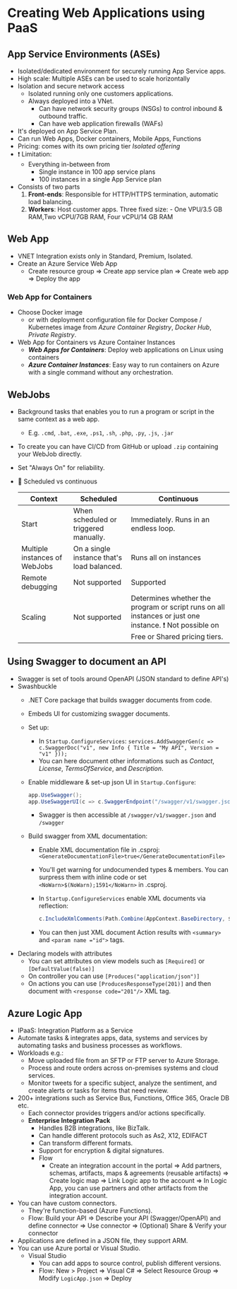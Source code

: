 # Creating Web Applications using PaaS

## App Service Environments (ASEs)

- Isolated/dedicated environment for securely running App Service apps.
- High scale: Multiple ASEs can be used to scale horizontally
- Isolation and secure network access
  - Isolated running only one customers applications.
  - Always deployed into a VNet.
    - Can have network security groups (NSGs) to control inbound & outbound traffic.
    - Can have web application firewalls (WAFs)
- It's deployed on App Service Plan.
- Can run Web Apps, Docker containers, Mobile Apps, Functions
- Pricing: comes with its own pricing tier _Isolated offering_
- ❗ Limitation:
  - Everything in-between from
    - Single instance in 100 app service plans
    - 100 instances in a single App Service plan
- Consists of two parts
    1. **Front-ends**: Responsible for HTTP/HTTPS termination, automatic load balancing.
    2. **Workers**: Host customer apps. Three fixed size:
      - One VPU/3.5 GB RAM,Two vCPU/7GB RAM, Four vCPU/14 GB RAM

## Web App

- VNET Integration exists only in Standard, Premium, Isolated.
- Create an Azure Service Web App
  - Create resource group => Create app service plan => Create web app => Deploy the app

### Web App for Containers

- Choose Docker image
  - or with deployment configuration file for Docker Compose / Kubernetes image from *Azure Container Registry*, *Docker Hub*, *Private Registry*.
- Web App for Containers vs Azure Container Instances
  - ***Web Apps for Containers***: Deploy web applications on Linux using containers
  - ***Azure Container Instances***: Easy way to run containers on Azure with a single command without any orchestration.

## WebJobs

- Background tasks that enables you to run a program or script in the same context as a web app.
  - E.g. `.cmd`, `.bat`, `.exe`, `.ps1`, `.sh`, `.php`, `.py`, `.js`, `.jar`
- To create you can have CI/CD from GitHub or upload `.zip` containing your WebJob directly.
- Set "Always On" for reliability.
- 📝 Scheduled vs continuous

  | Context | Scheduled | Continuous |
  | ------- | --------- | ---------- |
  | Start | When scheduled or triggered manually. | Immediately. Runs in an endless loop. |
  | Multiple instances of WebJobs | On a single instance that's load balanced. | Runs all on instances |
  | Remote debugging | Not supported | Supported |
  | Scaling | Not supported | Determines whether the program or script runs on all instances or just one instance. ❗ Not possible on Free or Shared pricing tiers. |

## Using Swagger to document an API

- Swagger is set of tools around OpenAPI (JSON standard to define API's)
- Swashbuckle
  - .NET Core package that builds swagger documents from code.
  - Embeds UI for customizing swagger documents.
  - Set up:
    - In `Startup.ConfigureServices`: `services.AddSwaggerGen(c => c.SwaggerDoc("v1", new Info { Title = "My API", Version = "v1" }));`
    - You can here document other informations such as *Contact*, *License*, *TermsOfService*, and *Description*.
  - Enable middleware & set-up json UI in `Startup.Configure`:

    ```c#
    app.UseSwagger();
    app.UseSwaggerUI(c => c.SwaggerEndpoint("/swagger/v1/swagger.json", "My API V1");
    ```

    - Swagger is then accessible at `/swagger/v1/swagger.json` and `/swagger`
  - Build swagger from XML documentation:
    - Enable XML documentation file in .csproj: `<GenerateDocumentationFile>true</GenerateDocumentationFile>`
    - You'll get warning for undocumended types & members. You can surpress them with inline code or set `<NoWarn>$(NoWarn);1591</NoWarn>` in .csproj.
    - In `Startup.ConfigureServices` enable XML documents via reflection:

      ```c#
      c.IncludeXmlComments(Path.Combine(AppContext.BaseDirectory, $"{Assembly.GetExecutingAssembly().GetName().Name}.xml"));
      ```

    - You can then just XML document Action results with `<summary>` and `<param name ="id">` tags.
- Declaring models with attributes
  - You can set attributes on view models such as `[Required]` or `[DefaultValue(false)]`
  - On controller you can use `[Produces("application/json")]`
  - On actions you can use `[ProducesResponseType(201)]` and then document with `<response code="201"/>` XML tag.

## Azure Logic App

- IPaaS: Integration Platform as a Service
- Automate tasks & integrates apps, data, systems and services by automating tasks and business processes as workflows.
- Workloads e.g.:
  - Move uploaded file from an SFTP or FTP server to Azure Storage.
  - Process and route orders across on-premises systems and cloud services.
  - Monitor tweets for a specific subject, analyze the sentiment, and create alerts or tasks for items that need review.
- 200+ integrations such as Service Bus, Functions, Office 365, Oracle DB etc.
  - Each connector provides triggers and/or actions specifically.
  - **Enterprise Integration Pack**
    - Handles B2B integrations, like BizTalk.
    - Can handle different protocols such as As2, X12, EDIFACT
    - Can transform different formats.
    - Support for encryption & digital signatures.
    - Flow
      - Create an integration account in the portal => Add partners, schemas, artifacts, maps & agreements (reusable artifacts) => Create logic map => Link Logic app to the account => In Logic App, you can use partners and other artifacts from the integration account.
- You can have custom connectors.
  - They're function-based (Azure Functions).
  - Flow: Build your API => Describe your API (Swagger/OpenAPI) and define connector => Use connector => (Optional) Share & Verify your connector
- Applications are defined in a JSON file, they support ARM.
- You can use Azure portal or Visual Studio.
  - Visual Studio
    - You can add apps to source control, publish different versions.
    - Flow: New > Project => Visual C# => Select Resource Group => Modify `LogicApp.json` => Deploy
